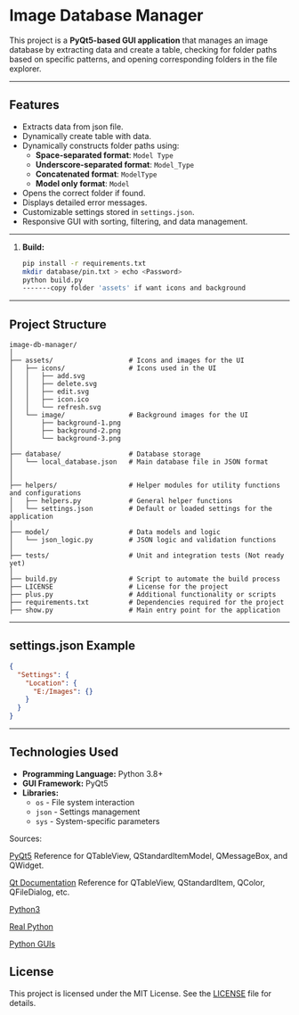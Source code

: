 
# **Image Database Manager**

This project is a **PyQt5-based GUI application** that manages an image database by extracting data and create a table, checking for folder paths based on specific patterns, and opening corresponding folders in the file explorer.

---

## **Features**
- Extracts data from json file.
- Dynamically create table with data.
- Dynamically constructs folder paths using:
  - **Space-separated format**: `Model Type`
  - **Underscore-separated format**: `Model_Type`
  - **Concatenated format**: `ModelType`
  - **Model only format**: `Model`
- Opens the correct folder if found.
- Displays detailed error messages.
- Customizable settings stored in `settings.json`.
- Responsive GUI with sorting, filtering, and data management.

---


1. **Build:**
   ```bash
   pip install -r requirements.txt
   mkdir database/pin.txt > echo <Password>
   python build.py
   -------copy folder 'assets' if want icons and background 
   ```
---

## **Project Structure**
```
image-db-manager/
│
├── assets/                   # Icons and images for the UI
│   ├── icons/                # Icons used in the UI
│   │   ├── add.svg
│   │   ├── delete.svg
│   │   ├── edit.svg
│   │   ├── icon.ico
│   │   └── refresh.svg
│   └── image/                # Background images for the UI
│       ├── background-1.png
│       ├── background-2.png
│       └── background-3.png
│
├── database/                 # Database storage
│   └── local_database.json   # Main database file in JSON format
│
│
├── helpers/                  # Helper modules for utility functions and configurations
│   ├── helpers.py            # General helper functions
│   └── settings.json         # Default or loaded settings for the application
│
├── model/                    # Data models and logic
│   └── json_logic.py         # JSON logic and validation functions
│
├── tests/                    # Unit and integration tests (Not ready yet)
│
├── build.py                  # Script to automate the build process
├── LICENSE                   # License for the project
├── plus.py                   # Additional functionality or scripts
├── requirements.txt          # Dependencies required for the project
├── show.py                   # Main entry point for the application
```

---

## **settings.json Example**
```json
{
  "Settings": {
    "Location": {
      "E:/Images": {}
    }
  }
}
```

---

## **Technologies Used**
- **Programming Language:** Python 3.8+
- **GUI Framework:** PyQt5
- **Libraries:** 
  - `os` - File system interaction
  - `json` - Settings management
  - `sys` - System-specific parameters

Sources:

[PyQt5](https://www.riverbankcomputing.com/static/Docs/PyQt5/) Reference for QTableView, QStandardItemModel, QMessageBox, and QWidget.

[Qt Documentation](https://doc.qt.io/) Reference for QTableView, QStandardItem, QColor, QFileDialog, etc.

[Python3](https://docs.python.org/3/library/)

[Real Python](https://realpython.com/)

[Python GUIs](https://www.pythonguis.com/)
## **License**
This project is licensed under the MIT License. See the [LICENSE](LICENSE) file for details.
